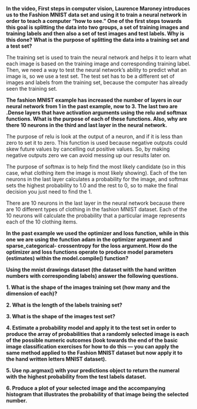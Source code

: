 **In the video, First steps in computer vision, Laurence Maroney introduces us to the Fashion MNIST data set and using it to train a neural network in order to teach a computer “how to see.” One of the first steps towards this goal is splitting the data into two groups, a set of training images and training labels and then also a set of test images and test labels. Why is this done? What is the purpose of splitting the data into a training set and a test set?**

The training set is used to train the neural network and helps it to learn what each image is based on the training image and corresponding training label. Then, we need a way to test the neural network’s ability to predict what an image is, so we use a test set. The test set has to be a different set of images and labels from the training set, because the computer has already seen the training set.   

**The fashion MNIST example has increased the number of layers in our neural network from 1 in the past example, now to 3. The last two are .Dense layers that have activation arguments using the relu and softmax functions. What is the purpose of each of these functions. Also, why are there 10 neurons in the third and last layer in the neural network.**

The purpose of relu is look at the output of a neuron, and if it is less than zero to set it to zero. This function is used because negative outputs could skew future values by cancelling out positive values. So, by making negative outputs zero we can avoid messing up our results later on. 

The purpose of softmax is to help find the most likely candidate (so in this case, what clothing item the image is most likely showing). Each of the ten neurons in the last layer calculates a probability for the image, and softmax sets the highest probability to 1.0 and the rest to 0, so to make the final decision you just need to find the 1.  

There are 10 neurons in the last layer in the neural network because there are 10 different types of clothing in the fashion MNIST dataset. Each of the 10 neurons will calculate the probability that a particular image represents each of the 10 clothing items. 

**In the past example we used the optimizer and loss function, while in this one we are using the function adam in the optimizer argument and sparse_categorical- crossentropy for the loss argument. How do the optimizer and loss functions operate to produce model parameters (estimates) within the model.compile() function?**


**Using the mnist drawings dataset (the dataset with the hand written numbers with corresponding labels) answer the following questions.**

 **1. What is the shape of the images training set (how many and the dimension of each)?**


 **2. What is the length of the labels training set?**


 **3. What is the shape of the images test set?**
 

 **4. Estimate a probability model and apply it to the test set in order to produce the array of probabilities that a randomly selected image is each of the possible numeric outcomes (look towards the end of the basic image classification exercises for how to do this — you can apply the same method applied to the Fashion MNIST dataset but now apply it to the hand written letters MNIST dataset).**
 

 **5. Use np.argmax() with your predictions object to return the numeral with the highest probability from the test labels dataset.**
 

 **6. Produce a plot of your selected image and the accompanying histogram that illustrates the probability of that image being the selected number.**

